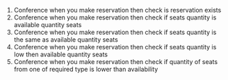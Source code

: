 1. Conference when you make reservation then check is reservation exists
2. Conference when you make reservation then check if seats quantity is available quantity seats
3. Conference when you make reservation then check if seats quantity is the same as available quantity seats
4. Conference when you make reservation then check if seats quantity is low then available quantity seats
5. Conference when you make reservation then check if quantity of seats from one of required type is lower than availability
